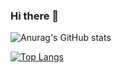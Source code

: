 ### Hi there 👋
![Anurag's GitHub stats](https://github-readme-stats.vercel.app/api?username=backcost&show_icons=true&theme=radical)


[![Top Langs](https://github-readme-stats.vercel.app/api/top-langs/?username=backcost&layout=compact)](https://github.com/backcost/github-readme-stats)


